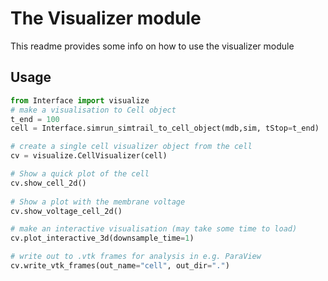 # The Visualizer module
This readme provides some info on how to use the visualizer module

## Usage
```python
from Interface import visualize
# make a visualisation to Cell object
t_end = 100
cell = Interface.simrun_simtrail_to_cell_object(mdb,sim, tStop=t_end)

# create a single cell visualizer object from the cell
cv = visualize.CellVisualizer(cell)

# Show a quick plot of the cell
cv.show_cell_2d()
        
# Show a plot with the membrane voltage
cv.show_voltage_cell_2d()

# make an interactive visualisation (may take some time to load)
cv.plot_interactive_3d(downsample_time=1)

# write out to .vtk frames for analysis in e.g. ParaView
cv.write_vtk_frames(out_name="cell", out_dir=".")
```
